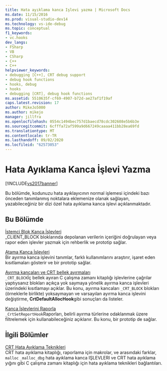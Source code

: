 ```yaml
---
title: Hata ayıklama kanca Işlevi yazma | Microsoft Docs
ms.date: 11/15/2016
ms.prod: visual-studio-dev14
ms.technology: vs-ide-debug
ms.topic: conceptual
f1_keywords:
- vc.hooks
dev_langs:
- FSharp
- VB
- CSharp
- C++
- C++
helpviewer_keywords:
- debugging [C++], CRT debug support
- debug hook functions
- hooks, debug
- hooks
- debugging [CRT], debug hook functions
ms.assetid: 5510635f-cf69-4907-b72d-ae27af1f19af
caps.latest.revision: 17
author: MikeJo5000
ms.author: mikejo
manager: jillfra
ms.openlocfilehash: 0554c1494bec757d1baecd78cdc302608e5b6b3e
ms.sourcegitcommit: 6cfffa72af599a9d667249caaaa411bb28ea69fd
ms.translationtype: MT
ms.contentlocale: tr-TR
ms.lasthandoff: 09/02/2020
ms.locfileid: "62573053"
---
```

# <a name="debug-hook-function-writing"></a>Hata Ayıklama Kanca İşlevi Yazma
[!INCLUDE[vs2017banner](../includes/vs2017banner.md)]

Bu bölümde, kodunuzu hata ayıklayıcının normal işlemesi içindeki bazı önceden tanımlanmış noktalara eklemenize olanak sağlayan, yazabileceğiniz bir dizi özel hata ayıklama kanca işlevi açıklanmaktadır.  
  
## <a name="in-this-section"></a>Bu Bölümde  
 [İstemci Blok Kanca İşlevleri](../debugger/client-block-hook-functions.md)  
 _CLIENT_BLOCK bloklarında depolanan verilerin içeriğini doğrulayan veya rapor eden işlevler yazmak için rehberlik ve prototip sağlar.  
  
 [Atama Kanca İşlevleri](../debugger/allocation-hook-functions.md)  
 Bir ayırma kanca işlevini tanımlar, farklı kullanımlarını araştırır, işaret eden kısıtlamaları gösterir ve bir prototip sağlar.  
  
 [Ayırma kancaları ve CRT bellek ayırmaları](../debugger/allocation-hooks-and-c-run-time-memory-allocations.md)  
 `_CRT_BLOCK`İç bellek ayıran C çalışma zamanı kitaplığı işlevlerine çağrılar yaptıysanız blokları açıkça yok saymaya yönelik ayırma kanca işlevleri üzerindeki kısıtlamayı açıklar. Bu konu, ayırma kancaları `_CRT_BLOCK` blokları (örneklerle birlikte) yoksaymayan ve varsayılan ayırma kanca işlevini değiştirme, **CrtDefaultAllocHook**gibi sonuçları da listeler.  
  
 [Kanca İşlevlerini Raporla](../debugger/report-hook-functions.md)  
 `_CrtSetReportHook`Raporları, belirli ayırma türlerine odaklanmak üzere filtrelemek için kullanabileceğiniz açıklanır. Bu konu, bir prototip de sağlar.  
  
## <a name="related-sections"></a>İlgili Bölümler  
 [CRT Hata Ayıklama Teknikleri](../debugger/crt-debugging-techniques.md)  
 CRT hata ayıklama kitaplığı, raporlama için makrolar, ve arasındaki farklar, `malloc` `_malloc_dbg` hata ayıklama kanca IŞLEVLERI ve CRT hata ayıklama yığını gibi C çalışma zamanı kitaplığı için hata ayıklama teknikleri bağlantıları.
